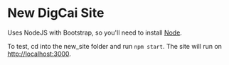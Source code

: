 # New DigCai Site

Uses NodeJS with Bootstrap, so you'll need to install [Node](https://nodejs.org/en/download/).

To test, cd into the new_site folder and run `npm start`. The site will run on <http://localhost:3000>.
